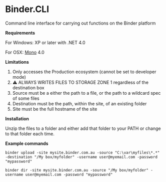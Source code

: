 # Binder.CLI
Command line interface for carrying out functions on the Binder platform

**Requirements**

For Windows: XP or later with .NET 4.0

For OSX: [Mono](http://www.mono-project.com/) 4.0

**Limitations**

1. Only accesses the Production ecosystem (cannot be set to developer mode)
2. :warning: ALWAYS WRITES FILES TO STORAGE ZONE 1 regardless of the destination box
2. Source must be a either the path to a file, or the path to a wildcard spec of some files 
3. Destination must be the path, within the site, of an existing folder
4. Site must be the full hostname of the site


**Installation**

Unzip the files to a folder and either add that folder to your PATH or change to that folder each time.


**Example commands**

    binder upload -site mysite.binder.com.au -source "C:\var\myfiles\*.*" -destination "/My box/myfolder" -username user@myemail.com -password "mypassword"

    binder dir -site mysite.binder.com.au -source "/My box/myfolder" -username user@myemail.com -password "mypassword"


